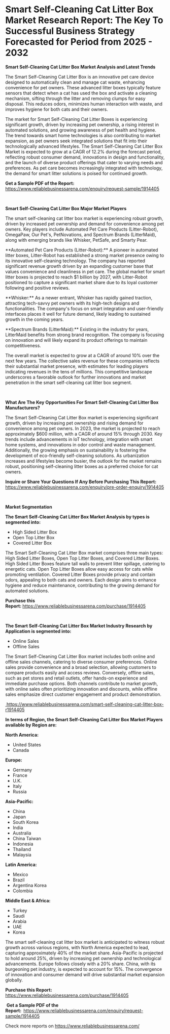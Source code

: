 <p><h1>Smart Self-Cleaning Cat Litter Box Market Research Report: The Key To Successful Business Strategy Forecasted for Period from 2025 - 2032</h1></p><p><strong>Smart Self-Cleaning Cat Litter Box Market Analysis and Latest Trends</strong></p>
<p><p>The Smart Self-Cleaning Cat Litter Box is an innovative pet care device designed to automatically clean and manage cat waste, enhancing convenience for pet owners. These advanced litter boxes typically feature sensors that detect when a cat has used the box and activate a cleaning mechanism, sifting through the litter and removing clumps for easy disposal. This reduces odors, minimizes human interaction with waste, and improves hygiene for both cats and their owners.</p><p>The market for Smart Self-Cleaning Cat Litter Boxes is experiencing significant growth, driven by increasing pet ownership, a rising interest in automated solutions, and growing awareness of pet health and hygiene. The trend towards smart home technologies is also contributing to market expansion, as pet owners seek integrated solutions that fit into their technologically advanced lifestyles. The Smart Self-Cleaning Cat Litter Box Market is expected to grow at a CAGR of 12.2% during the forecast period, reflecting robust consumer demand, innovations in design and functionality, and the launch of diverse product offerings that cater to varying needs and preferences. As pet care becomes increasingly integrated with technology, the demand for smart litter solutions is poised for continued growth.</p></p>
<p><strong>Get a Sample PDF of the Report:&nbsp;</strong> <a href="https://www.reliablebusinessarena.com/enquiry/request-sample/1914405?utm_campaign=1892&utm_medium=2&utm_source=Github&utm_content=ia&utm_term=10022025&utm_id=smart-self-cleaning-cat-litter-box">https://www.reliablebusinessarena.com/enquiry/request-sample/1914405</a></p>
<p>&nbsp;</p>
<p><strong>Smart Self-Cleaning Cat Litter Box Major Market Players</strong></p>
<p><p>The smart self-cleaning cat litter box market is experiencing robust growth, driven by increased pet ownership and demand for convenience among pet owners. Key players include Automated Pet Care Products (Litter-Robot), OmegaPaw, Our Pet's, PetNovations, and Spectrum Brands (LitterMaid), along with emerging brands like Whisker, PetSafe, and Smarty Pear.</p><p>**Automated Pet Care Products (Litter-Robot):** A pioneer in automated litter boxes, Litter-Robot has established a strong market presence owing to its innovative self-cleaning technology. The company has reported significant revenue growth driven by an expanding customer base that values convenience and cleanliness in pet care. The global market for smart litter boxes is projected to reach $1 billion by 2027, with Litter-Robot positioned to capture a significant market share due to its loyal customer following and positive reviews.</p><p>**Whisker:** As a newer entrant, Whisker has rapidly gained traction, attracting tech-savvy pet owners with its high-tech designs and functionalities. The company's focus on smart integration and user-friendly interfaces places it well for future demand, likely leading to sustained growth in the coming years.</p><p>**Spectrum Brands (LitterMaid):** Existing in the industry for years, LitterMaid benefits from strong brand recognition. The company is focusing on innovation and will likely expand its product offerings to maintain competitiveness.</p><p>The overall market is expected to grow at a CAGR of around 10% over the next few years. The collective sales revenue for these companies reflects their substantial market presence, with estimates for leading players indicating revenues in the tens of millions. This competitive landscape underscores a favorable outlook for further innovations and market penetration in the smart self-cleaning cat litter box segment.</p></p>
<p>&nbsp;</p>
<p><strong>What Are The Key Opportunities For Smart Self-Cleaning Cat Litter Box Manufacturers?</strong></p>
<p><p>The Smart Self-Cleaning Cat Litter Box market is experiencing significant growth, driven by increasing pet ownership and rising demand for convenience among pet owners. In 2023, the market is projected to reach approximately $600 million, with a CAGR of around 15% through 2030. Key trends include advancements in IoT technology, integration with smart home systems, and innovations in odor control and waste management. Additionally, the growing emphasis on sustainability is fostering the development of eco-friendly self-cleaning solutions. As urbanization increases and lifestyles become busier, the outlook for the market remains robust, positioning self-cleaning litter boxes as a preferred choice for cat owners.</p></p>
<p><strong>Inquire or Share Your Questions If Any Before Purchasing This Report:</strong> <a href="https://www.reliablebusinessarena.com/enquiry/pre-order-enquiry/1914405?utm_campaign=1892&utm_medium=2&utm_source=Github&utm_content=ia&utm_term=10022025&utm_id=smart-self-cleaning-cat-litter-box">https://www.reliablebusinessarena.com/enquiry/pre-order-enquiry/1914405</a></p>
<p>&nbsp;</p>
<p><strong>Market Segmentation</strong></p>
<p><strong>The Smart Self-Cleaning Cat Litter Box Market Analysis by types is segmented into:</strong></p>
<p><ul><li>High Sided Litter Box</li><li>Open Top Litter Box</li><li>Covered Litter Box</li></ul></p>
<p><p>The Smart Self-Cleaning Cat Litter Box market comprises three main types: High Sided Litter Boxes, Open Top Litter Boxes, and Covered Litter Boxes. High Sided Litter Boxes feature tall walls to prevent litter spillage, catering to energetic cats. Open Top Litter Boxes allow easy access for cats while promoting ventilation. Covered Litter Boxes provide privacy and contain odors, appealing to both cats and owners. Each design aims to enhance hygiene and reduce maintenance, contributing to the growing demand for automated solutions.</p></p>
<p><strong>Purchase this Report:&nbsp;</strong><a href="https://www.reliablebusinessarena.com/purchase/1914405?utm_campaign=1892&utm_medium=2&utm_source=Github&utm_content=ia&utm_term=10022025&utm_id=smart-self-cleaning-cat-litter-box">https://www.reliablebusinessarena.com/purchase/1914405</a></p>
<p>&nbsp;</p>
<p><strong>The Smart Self-Cleaning Cat Litter Box Market Industry Research by Application is segmented into:</strong></p>
<p><ul><li>Online Sales</li><li>Offline Sales</li></ul></p>
<p><p>The Smart Self-Cleaning Cat Litter Box market includes both online and offline sales channels, catering to diverse consumer preferences. Online sales provide convenience and a broad selection, allowing customers to compare products easily and access reviews. Conversely, offline sales, such as pet stores and retail outlets, offer hands-on experience and immediate purchase options. Both channels contribute to market growth, with online sales often prioritizing innovation and discounts, while offline sales emphasize direct customer engagement and product demonstration.</p></p>
<p><a href="https://www.reliablebusinessarena.com/smart-self-cleaning-cat-litter-box-r1914405?utm_campaign=1892&utm_medium=2&utm_source=Github&utm_content=ia&utm_term=10022025&utm_id=smart-self-cleaning-cat-litter-box">&nbsp;https://www.reliablebusinessarena.com/smart-self-cleaning-cat-litter-box-r1914405</a></p>
<p><strong>In terms of Region, the Smart Self-Cleaning Cat Litter Box Market Players available by Region are:</strong></p>
<p>
    <p> <strong> North America: </strong>
        <ul>
            <li>United States</li>
            <li>Canada</li>
        </ul>
        </p> 
    <p> <strong> Europe: </strong>
        <ul>
            <li>Germany</li>
            <li>France</li>
            <li>U.K.</li>
            <li>Italy</li>
            <li>Russia</li>
        </ul>
        </p> 
    <p> <strong> Asia-Pacific: </strong>
        <ul>
            <li>China</li>
            <li>Japan</li>
            <li>South Korea</li>
            <li>India</li>
            <li>Australia</li>
            <li>China Taiwan</li>
            <li>Indonesia</li>
            <li>Thailand</li>
            <li>Malaysia</li>
        </ul>
        </p> 
    <p> <strong> Latin America: </strong>
        <ul>
            <li>Mexico</li>
            <li>Brazil</li>
            <li>Argentina Korea</li>
            <li>Colombia</li>
        </ul>
        </p> 
    <p> <strong> Middle East & Africa: </strong>
        <ul>
            <li>Turkey</li>
            <li>Saudi</li>
            <li>Arabia</li>
            <li>UAE</li>
            <li>Korea</li>
        </ul>
    </p>
    </p>
<p><p>The smart self-cleaning cat litter box market is anticipated to witness robust growth across various regions, with North America expected to lead, capturing approximately 40% of the market share. Asia-Pacific is projected to hold around 25%, driven by increasing pet ownership and technological advancements. Europe follows closely with a 20% share. China, with its burgeoning pet industry, is expected to account for 15%. The convergence of innovation and consumer demand will drive substantial market expansion globally.</p></p>
<p><strong>Purchase this Report: </strong><a href="https://www.reliablebusinessarena.com/purchase/1914405?utm_campaign=1892&utm_medium=2&utm_source=Github&utm_content=ia&utm_term=10022025&utm_id=smart-self-cleaning-cat-litter-box">https://www.reliablebusinessarena.com/purchase/1914405</a></p>
<p>&nbsp;<strong>Get a Sample PDF of the Report:&nbsp;&nbsp;</strong><a href="https://www.reliablebusinessarena.com/enquiry/request-sample/1914405?utm_campaign=1892&utm_medium=2&utm_source=Github&utm_content=ia&utm_term=10022025&utm_id=smart-self-cleaning-cat-litter-box">https://www.reliablebusinessarena.com/enquiry/request-sample/1914405</a></p>
<p><strong></strong></p>
<p>Check more reports on <a href="https://www.reliablebusinessarena.com/?utm_campaign=1892&utm_medium=2&utm_source=Github&utm_content=ia&utm_term=10022025&utm_id=smart-self-cleaning-cat-litter-box">https://www.reliablebusinessarena.com/</a></p>
